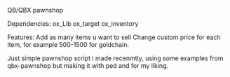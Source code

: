 QB/QBX pawnshop

Dependencies:
      ox_Lib
      ox_target
      ox_inventory

Features:
     Add as many items u want to sell
     Change custom price for each item, for example 500-1500 for goldchain.



Just simple pawnshop script i made recenmtly, using some examples from qbx-pawnshop but making it with ped and for my liking.
